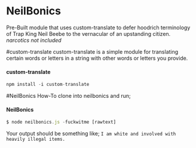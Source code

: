 # NeilBonics
Pre-Built module that uses custom-translate to defer hoodrich terminology of Trap King Neil Beebe to the vernacular of an upstanding citizen. *narcotics not included*

#custom-translate
custom-translate is a simple module for translating certain words or letters in a string with other words or letters you provide. 
#### custom-translate
```js
npm install -i custom-translate 
```

#NeilBonics How-To
clone into neilbonics and run; 
#### NeilBonics
```js
$ node neilbonics.js -fuckwitme [rawtext]
```
Your output should be something like; 
`I am white and involved with heavily illegal items.`
